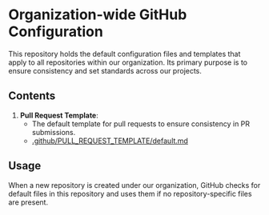 # Organization-wide GitHub Configuration

This repository holds the default configuration files and templates that apply to all repositories within our organization. Its primary purpose is to ensure consistency and set standards across our projects.

## Contents

1. **Pull Request Template**:
   - The default template for pull requests to ensure consistency in PR submissions.
   - [.github/PULL_REQUEST_TEMPLATE/default.md](./.github/PULL_REQUEST_TEMPLATE/default.md)

## Usage

When a new repository is created under our organization, GitHub checks for default files in this repository and uses them if no repository-specific files are present.
